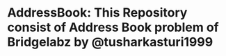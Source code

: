# AddressBook: This Repository consist of Address Book problem of Bridgelabz by @tusharkasturi1999 
